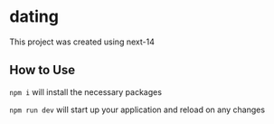 # dating

This project was created using next-14

## How to Use

`npm i` will install the necessary packages

`npm run dev` will start up your application and reload on any changes